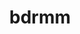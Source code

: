 ---
title: "bdrmm"
summary: "Dreampop / shoegaze band from Hull, UK. Pronounced ‘bedroom’."
slug: "bdrmm"
image: "bdrmm.jpg"
apple_music_artist_url: "None"
wikipedia_url: "none"
---